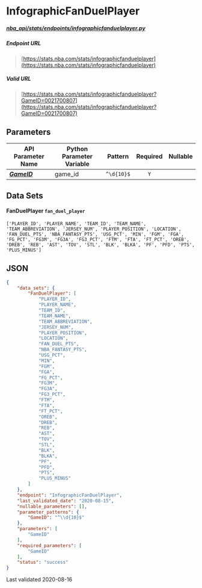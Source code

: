 # InfographicFanDuelPlayer
##### [nba_api/stats/endpoints/infographicfanduelplayer.py](https://github.com/swar/nba_api/blob/master/nba_api/stats/endpoints/infographicfanduelplayer.py)

##### Endpoint URL
>[https://stats.nba.com/stats/infographicfanduelplayer](https://stats.nba.com/stats/infographicfanduelplayer)

##### Valid URL
>[https://stats.nba.com/stats/infographicfanduelplayer?GameID=0021700807](https://stats.nba.com/stats/infographicfanduelplayer?GameID=0021700807)

## Parameters
API Parameter Name | Python Parameter Variable | Pattern | Required | Nullable
------------ | ------------ | :-----------: | :---: | :---:
[_**GameID**_](https://github.com/swar/nba_api/blob/master/docs/nba_api/stats/library/parameters.md#GameID) | game_id | `^\d{10}$` | `Y` |  | 

## Data Sets
#### FanDuelPlayer `fan_duel_player`
```text
['PLAYER_ID', 'PLAYER_NAME', 'TEAM_ID', 'TEAM_NAME', 'TEAM_ABBREVIATION', 'JERSEY_NUM', 'PLAYER_POSITION', 'LOCATION', 'FAN_DUEL_PTS', 'NBA_FANTASY_PTS', 'USG_PCT', 'MIN', 'FGM', 'FGA', 'FG_PCT', 'FG3M', 'FG3A', 'FG3_PCT', 'FTM', 'FTA', 'FT_PCT', 'OREB', 'DREB', 'REB', 'AST', 'TOV', 'STL', 'BLK', 'BLKA', 'PF', 'PFD', 'PTS', 'PLUS_MINUS']
```


## JSON
```json
{
    "data_sets": {
        "FanDuelPlayer": [
            "PLAYER_ID",
            "PLAYER_NAME",
            "TEAM_ID",
            "TEAM_NAME",
            "TEAM_ABBREVIATION",
            "JERSEY_NUM",
            "PLAYER_POSITION",
            "LOCATION",
            "FAN_DUEL_PTS",
            "NBA_FANTASY_PTS",
            "USG_PCT",
            "MIN",
            "FGM",
            "FGA",
            "FG_PCT",
            "FG3M",
            "FG3A",
            "FG3_PCT",
            "FTM",
            "FTA",
            "FT_PCT",
            "OREB",
            "DREB",
            "REB",
            "AST",
            "TOV",
            "STL",
            "BLK",
            "BLKA",
            "PF",
            "PFD",
            "PTS",
            "PLUS_MINUS"
        ]
    },
    "endpoint": "InfographicFanDuelPlayer",
    "last_validated_date": "2020-08-15",
    "nullable_parameters": [],
    "parameter_patterns": {
        "GameID": "^\\d{10}$"
    },
    "parameters": [
        "GameID"
    ],
    "required_parameters": [
        "GameID"
    ],
    "status": "success"
}
```

Last validated 2020-08-16
